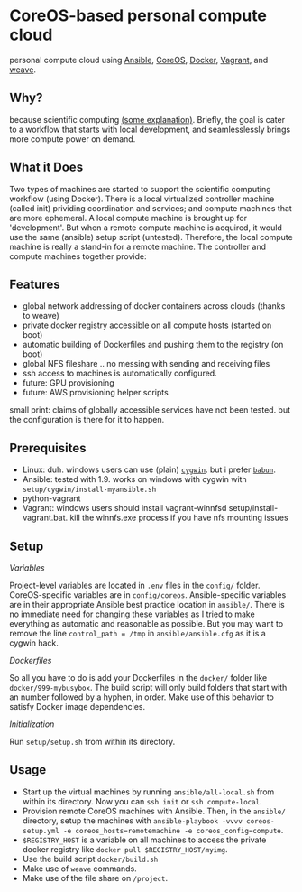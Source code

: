 # CoreOS-based personal compute cloud
personal compute cloud using [Ansible](http://www.ansible.com), [CoreOS](http://www.coreos.com),  [Docker](http://www.docker.com), [Vagrant](http://www.vagrantup.com), and [weave](http://weave.works).

## Why?
because scientific computing [(some explanation)](http://msdresearch.blogspot.com/2015/08/personal-compute-cloud-infrastructure.html). Briefly, the goal is cater to a workflow that starts with local development, and seamlesslessly brings more compute power on demand.

## What it Does
Two types of machines are started to support the scientific computing workflow (using Docker). There is a local virtualized controller machine (called init) prividing coordination and services; and compute machines that are more ephemeral. A local compute machine is brought up for 'development'. But when a remote compute machine is acquired, it would use the same (ansible) setup script (untested). Therefore, the local compute machine is really a stand-in for a remote machine. The controller and compute machines together provide:

## Features
- global network addressing of docker containers across clouds (thanks to weave)
- private docker registry accessible on all compute hosts (started on boot)
- automatic building of Dockerfiles and pushing them to the registry (on boot)
- global NFS fileshare .. no messing with sending and receiving files 
- ssh access to machines is automatically configured.
- future: GPU provisioning
- future: AWS provisioning helper scripts

small print: claims of globally accessible services have not been tested. but the configuration is there for it to happen.

## Prerequisites

- Linux: duh. windows users can use  (plain) [`cygwin`](http://www.cygwin.com). but i prefer [`babun`](http://babun.github.io). 
- Ansible: tested with 1.9. works on windows with cygwin with `setup/cygwin/install-myansible.sh`
- python-vagrant
- Vagrant: windows users should install vagrant-winnfsd setup/install-vagrant.bat. kill the winnfs.exe process if you have nfs mounting issues

## Setup

*Variables*

Project-level variables are located in `.env` files in the `config/` folder. CoreOS-specific variables are in `config/coreos`. Ansible-specific variables are in their appropriate Ansible best practice location in `ansible/`. There is no immediate need for changing these variables as I tried to make everything as automatic and reasonable as possible. But you may want to remove the line `control_path = /tmp` in `ansible/ansible.cfg` as it is a cygwin hack. 

*Dockerfiles*

So all you have to do is add your Dockerfiles in the `docker/` folder like `docker/999-mybusybox`. The build script will only build folders that start with an number followed by a hyphen, in order. Make use of this behavior to satisfy Docker image dependencies.

*Initialization*

Run `setup/setup.sh` from within its directory.


## Usage

- Start up the virtual machines by running `ansible/all-local.sh` from within its directory. Now you can `ssh init` or `ssh compute-local`.
- Provision remote CoreOS machines with Ansible. Then, in the `ansible/` directory, setup the machines with `ansible-playbook -vvvv coreos-setup.yml -e coreos_hosts=remotemachine -e coreos_config=compute`.
- `$REGISTRY_HOST` is a variable on all machines to access the private docker registry like `docker pull $REGISTRY_HOST/myimg`.
- Use the build script `docker/build.sh`
- Make use of `weave` commands.
- Make use of the file share on `/project`.



